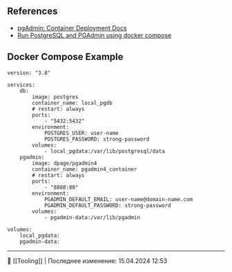 ## References
- [pgAdmin: Container Deployment Docs](https://www.pgadmin.org/docs/pgadmin4/latest/container_deployment.html#container-deployment)
- [Run PostgreSQL and PGAdmin using docker compose](https://medium.com/@vishal.sharma./run-postgresql-and-pgadmin-using-docker-compose-34120618bcf9)

## Docker Compose Example

```
version: "3.8"  

services:  
	db:  
		image: postgres  
		container_name: local_pgdb  
		# restart: always  
		ports:  
			- "5432:5432"  
		environment:  
			POSTGRES_USER: user-name  
			POSTGRES_PASSWORD: strong-password  
		volumes:  
			- local_pgdata:/var/lib/postgresql/data  
	pgadmin:  
		image: dpage/pgadmin4  
		container_name: pgadmin4_container  
		# restart: always  
		ports:  
			- "8888:80"  
		environment:  
			PGADMIN_DEFAULT_EMAIL: user-name@domain-name.com  
			PGADMIN_DEFAULT_PASSWORD: strong-password  
		volumes:  
			- pgadmin-data:/var/lib/pgadmin  
  
volumes:  
	local_pgdata:  
	pgadmin-data:
```


----
📂 [[Tooling]] | Последнее изменение: 15.04.2024 12:53